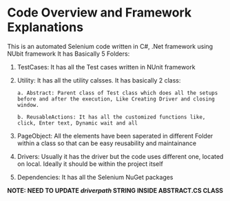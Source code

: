 # Code Overview and Framework Explanations
This is an automated Selenium code written in C#, .Net framework using NUbit framework
It has Basically 5 Folders:

  1. TestCases: It has all the Test cases written in NUnit framework
  2. Utility: It has all the utility calsses. It has basically 2 class:
  
         a. Abstract: Parent class of Test class which does all the setups before and after the execution, Like Creating Driver and closing window.
      
         b. ReusableActions: It has all the customized functions like, click, Enter text, Dynamic wait and all
      
  3. PageObject: All the elements have been saperated in different Folder within a class so that can be easy reusability and maintainance
  4. Drivers: Usually it has the driver but the code uses different one, located on  local. Ideally it should be within the project itself
  5. Dependencies: It has all the Selenium NuGet packages

 **NOTE: NEED TO UPDATE _driverpath_ STRING INSIDE ABSTRACT.CS CLASS**
